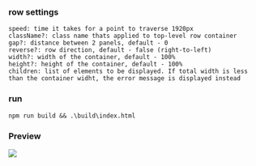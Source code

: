 ### row settings

    speed: time it takes for a point to traverse 1920px
    className?: class name thats applied to top-level row container
    gap?: distance between 2 panels, default - 0
    reverse?: row direction, default - false (right-to-left)
    width?: width of the container, default - 100%
    height?: height of the container, default - 100%
    children: list of elements to be displayed. If total width is less than the container widht, the error message is displayed instead

### run

    npm run build && .\build\index.html

### Preview

![](https://github.com/tigeet/6a3dc96d/blob/main/p.gif)
